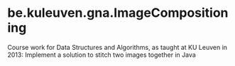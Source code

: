 # be.kuleuven.gna.ImageCompositioning
Course work for Data Structures and Algorithms, as taught at KU Leuven in 2013: 
Implement a solution to stitch two images together in Java
